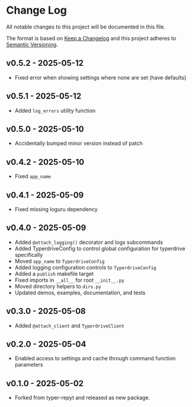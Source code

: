 # Change Log

All notable changes to this project will be documented in this file.

The format is based on [Keep a Changelog](http://keepachangelog.com/)
and this project adheres to [Semantic Versioning](http://semver.org/).


## v0.5.2 - 2025-05-12
- Fixed error when showing settings where none are set (have defaults)


## v0.5.1 - 2025-05-12
- Added `log_errors` utility function


## v0.5.0 - 2025-05-10
- Accidentally bumped minor version instead of patch


## v0.4.2 - 2025-05-10
- Fixed `app_name`


## v0.4.1 - 2025-05-09
- Fixed missing loguru dependency


## v0.4.0 - 2025-05-09
- Added `@attach_logging()` decorator and logs subcommands
- Added TyperdriveConfig to control global configuration for typerdrive specifically
- Moved `app_name` to `TyperdriveConfig`
- Added logging configuration controls to `TyperdriveConfig`
- Added a `publish` makefile target
- Fixed imports in `__all__` for root `__init__.py`
- Moved directory helpers to `dirs.py`
- Updated demos, examples, documentation, and tests


## v0.3.0 - 2025-05-08
- Added `@attach_client` and `TyperdriveClient`


## v0.2.0 - 2025-05-04
- Enabled access to settings and cache through command function parameters


## v0.1.0 - 2025-05-02
- Forked from typer-repyt and released as new package.
